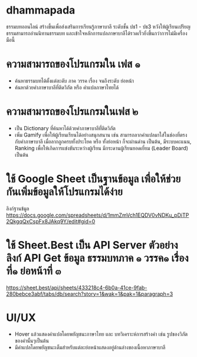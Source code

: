 # dhammapada
ธรรมบทออนไลน์ สร้างขึ้นเพื่อส่งเสริมการเรียนรู้ภาษาบาลี ระดับชั้น ปธ1 - ปธ3 หวังให้ผู้เรียนเปรียญธรรมสามารถอ่านนิทานธรรมบท และเข้าใจหลักการแปลภาษาบาลีได้รวดเร็วยิ่งขึ้นกว่าการไม่มีเครื่องมือนี้

# ความสามารถของโปรแกรมใน เฟส ๑
- ค้นหาธรรมบทได้ตั้งแต่ละดับ ภาค วรรค เรื่อง จนถึงระดับ ย่อหน้า
- ค้นหาด้วยคำภาษาบาลีที่ติดวิภัต หรือ คำแปลภาษาไทยได้ 

# ความสามารถของโปรแกรมในเฟส ๒
- เป็น Dictionary ที่ค้นหาได้ด้วยคำภาษาบาลีที่่ติดวิภัต
- เพิ่ม Gamify เพื่อให้ผู้เรียนเรียนได้อย่างสนุกสนาน เช่น สามารถลากคำแปลมาใส่ในช่องที่ตรงกับคำภาษาบาลี เมื่อลากถูกครบทั้งประโยค หรือ ทั้งย่อหน้า ก็จะผ่านด่าน เป็นต้น, มีระบบคะแนน, Ranking เพื่อให้เกิดการแข่งขันระหว่างผู้เรียน มีกระดานผู้เรียนยอดเยี่ยม (Leader Board)  เป็นต้น 

# ใช้ Google Sheet เป็นฐานข้อมูล เพื่อให้ช่วยกันเพิ่มข้อมูลให้โปรแกรมได้ง่าย
ลิงก์ฐานข้มูล
https://docs.google.com/spreadsheets/d/1mmZmVch1EQDV0vNDKu_pDiTP2QkgqQxCspFx8JAkq9Y/edit#gid=0

# ใช้ Sheet.Best เป็น API Server ตัวอย่างลิงก์ API Get ข้อมูล ธรรมบทภาค ๑ วรรค๑ เรื่องที่๑ ย่อหน้าที่ ๓ 
https://sheet.best/api/sheets/433218c4-6b0a-41ce-9fab-280bebce3abf/tabs/db/search?story=1&wak=1&pak=1&paragraph=3 

# UI/UX 
- Hover แล้วแสดงคำแปลโดยพยัญชนะภาษาไทย และ บทวิเคราะห์การสร้างคำ เช่น รูปของวิภัตของคำนั้นๆเป็นต้น
- มีคำแปลโดยพยัญชนะเต็มสำหรับแต่ละย่อหน้าแสดงอยู่ด้านล่างของเนื้อหาภาษาบาลี 
